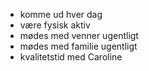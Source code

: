 - komme ud hver dag
- være fysisk aktiv
- mødes med venner ugentligt
- mødes med familie ugentligt 
- kvalitetstid med Caroline